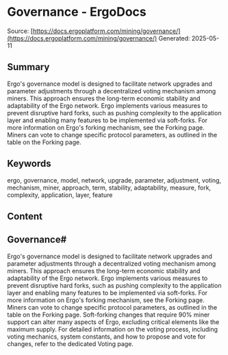 # Governance - ErgoDocs
Source: [https://docs.ergoplatform.com/mining/governance/](https://docs.ergoplatform.com/mining/governance/)
Generated: 2025-05-11

## Summary
Ergo's governance model is designed to facilitate network upgrades and parameter adjustments through a decentralized voting mechanism among miners. This approach ensures the long-term economic stability and adaptability of the Ergo network. Ergo implements various measures to prevent disruptive hard forks, such as pushing complexity to the application layer and enabling many features to be implemented via soft-forks. For more information on Ergo's forking mechanism, see the Forking page. Miners can vote to change specific protocol parameters, as outlined in the table on the Forking page.

## Keywords
ergo, governance, model, network, upgrade, parameter, adjustment, voting, mechanism, miner, approach, term, stability, adaptability, measure, fork, complexity, application, layer, feature

## Content
## Governance#
Ergo's governance model is designed to facilitate network upgrades and parameter adjustments through a decentralized voting mechanism among miners. This approach ensures the long-term economic stability and adaptability of the Ergo network.
Ergo implements various measures to prevent disruptive hard forks, such as pushing complexity to the application layer and enabling many features to be implemented via soft-forks. For more information on Ergo's forking mechanism, see the Forking page.
Miners can vote to change specific protocol parameters, as outlined in the table on the Forking page. Soft-forking changes that require 90% miner support can alter many aspects of Ergo, excluding critical elements like the maximum supply.
For detailed information on the voting process, including voting mechanics, system constants, and how to propose and vote for changes, refer to the dedicated Voting page.
